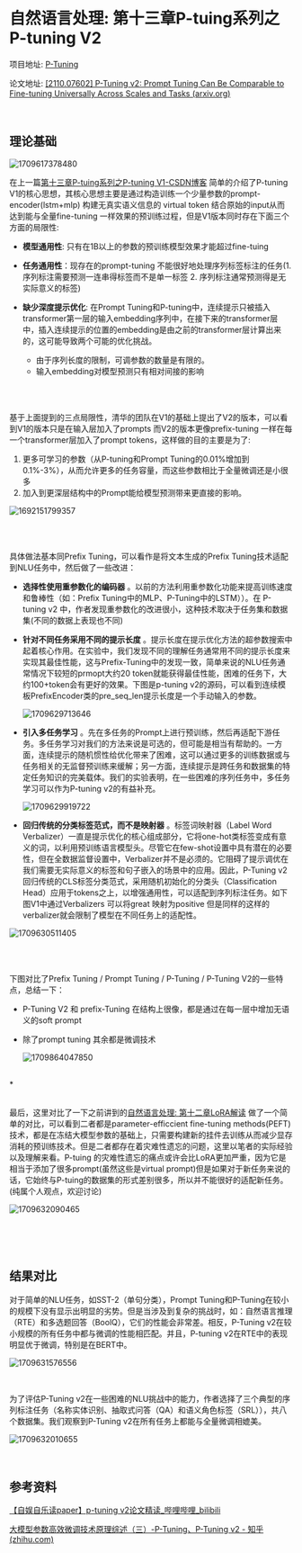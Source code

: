# 自然语言处理: 第十三章P-tuing系列之P-tuning V2

项目地址: [P-Tuning](https://github.com/THUDM/P-tuning)

论文地址: [[2110.07602] P-Tuning v2: Prompt Tuning Can Be Comparable to Fine-tuning Universally Across Scales and Tasks (arxiv.org)](https://arxiv.org/abs/2110.07602)

<br />

## 理论基础

![1709617378480](image/13_Ptuning_V2/1709617378480.png)

在上一篇[第十三章P-tuing系列之P-tuning V1-CSDN博客](https://blog.csdn.net/victor_manches/article/details/136466792?spm=1001.2014.3001.5502) 简单的介绍了P-tuning V1的核心思想，其核心思想主要是通过构造训练一个少量参数的prompt-encoder(lstm+mlp) 构建无真实语义信息的 virtual token 结合原始的input从而达到能与全量fine-tuning 一样效果的预训练过程，但是V1版本同时存在下面三个方面的局限性:

* **模型通用性**:  只有在1B以上的参数的预训练模型效果才能超过fine-tuing
* **任务通用性**：现存在的prompt-tuning 不能很好地处理序列标签标注的任务(1. 序列标注需要预测一连串得标签而不是单一标签 2. 序列标注通常预测得是无实际意义的标签)
* **缺少深度提示优化**: 在Prompt Tuning和P-tuning中，连续提示只被插入transformer第一层的输入embedding序列中，在接下来的transformer层中，插入连续提示的位置的embedding是由之前的transformer层计算出来的，这可能导致两个可能的优化挑战。

  * 由于序列长度的限制，可调参数的数量是有限的。
  * 输入embedding对模型预测只有相对间接的影响

<br />

<br />

基于上面提到的三点局限性，清华的团队在V1的基础上提出了V2的版本，可以看到V1的版本只是在输入层加入了prompts 而V2的版本更像prefix-tuning 一样在每一个transformer层加入了prompt tokens，这样做的目的主要是为了:

1. 更多可学习的参数（从P-tuning和Prompt Tuning的0.01%增加到0.1%-3%），从而允许更多的任务容量，而这些参数相比于全量微调还是小很多
2. 加入到更深层结构中的Prompt能给模型预测带来更直接的影响。

![1692151799357](https://file+.vscode-resource.vscode-cdn.net/f%3A/NLP/CSDN/image/13_Ptuning/1692151799357.png)

<br />

<br />

具体做法基本同Prefix Tuning，可以看作是将文本生成的Prefix Tuning技术适配到NLU任务中，然后做了一些改进：

* **选择性使用重参数化的编码器** 。以前的方法利用重参数化功能来提高训练速度和鲁棒性（如：Prefix Tuning中的MLP、P-Tuning中的LSTM））。在 P-tuning v2 中，作者发现重参数化的改进很小，这种技术取决于任务集和数据集(不同的数据上表现也不同)
* **针对不同任务采用不同的提示长度** 。提示长度在提示优化方法的超参数搜索中起着核心作用。在实验中，我们发现不同的理解任务通常用不同的提示长度来实现其最佳性能，这与Prefix-Tuning中的发现一致，简单来说的NLU任务通常情况下较短的prmopt大约20 token就能获得最佳性能，困难的任务下，大约100+token会有更好的效果。下图是p-tuning v2的源码，可以看到连续模板PrefixEncoder类的pre_seq_len提示长度是一个手动输入的参数。

  ![1709629713646](https://file+.vscode-resource.vscode-cdn.net/f%3A/NLP/CSDN/image/13_Ptuning_V2/1709629713646.png)
* **引入多任务学习** 。先在多任务的Prompt上进行预训练，然后再适配下游任务。多任务学习对我们的方法来说是可选的，但可能是相当有帮助的。一方面，连续提示的随机惯性给优化带来了困难，这可以通过更多的训练数据或与任务相关的无监督预训练来缓解；另一方面，连续提示是跨任务和数据集的特定任务知识的完美载体。我们的实验表明，在一些困难的序列任务中，多任务学习可以作为P-tuning v2的有益补充。

  ![1709629919722](image/13_Ptuning_V2/1709629919722.png)
* **回归传统的分类标签范式，而不是映射器** 。标签词映射器（Label Word Verbalizer）一直是提示优化的核心组成部分，它将one-hot类标签变成有意义的词，以利用预训练语言模型头。尽管它在few-shot设置中具有潜在的必要性，但在全数据监督设置中，Verbalizer并不是必须的。它阻碍了提示调优在我们需要无实际意义的标签和句子嵌入的场景中的应用。因此，P-Tuning v2回归传统的CLS标签分类范式，采用随机初始化的分类头（Classification Head）应用于tokens之上，以增强通用性，可以适配到序列标注任务。如下图V1中通过Verbalizers 可以将great 映射为positive 但是同样的这样的verbalizer就会限制了模型在不同任务上的适配性。

![1709630511405](image/13_Ptuning_V2/1709630511405.png)

<br />

<br />

下图对比了Prefix Tuning / Prompt Tuning / P-Tuning / P-Tuning V2的一些特点，总结一下：

* P-Tuning V2 和 prefix-Tuning 在结构上很像，都是通过在每一层中增加无语义的soft prompt
* 除了prompt tuning 其余都是微调技术

  ![1709864047850](image/13_Ptuning_V2/1709864047850.png)

<br />
* <br />

<br />

  最后，这里对比了一下之前讲到的[自然语言处理: 第十二章LoRA解读](https://blog.csdn.net/victor_manches/article/details/132287864?spm=1001.2014.3001.5502) 做了一个简单的对比，可以看到二者都是parameter-efficcient fine-tuning methods(PEFT)技术，都是在冻结大模型参数的基础上，只需要构建新的挂件去训练从而减少显存消耗的预训练技术。但是二者都存在着灾难性遗忘的问题，这里以笔者的实际经验以及理解来看。P-tuing 的灾难性遗忘的痛点或许会比LoRA更加严重，因为它是相当于添加了很多prompt(虽然这些是virtual prompt)但是如果对于新任务来说的话，它始终与P-tuing的数据集的形式差别很多，所以并不能很好的适配新任务。(纯属个人观点，欢迎讨论)

  ![1709632090465](image/13_Ptuning_V2/1709632090465.png)

<br />

<br />

<br />

## 结果对比

对于简单的NLU任务，如SST-2（单句分类），Prompt Tuning和P-Tuning在较小的规模下没有显示出明显的劣势。但是当涉及到复杂的挑战时，如：自然语言推理（RTE）和多选题回答（BoolQ），它们的性能会非常差。相反，P-Tuning v2在较小规模的所有任务中都与微调的性能相匹配。并且，P-tuning v2在RTE中的表现明显优于微调，特别是在BERT中。

![1709631576556](image/13_Ptuning_V2/1709631576556.png)

<br />

为了评估P-Tuning v2在一些困难的NLU挑战中的能力，作者选择了三个典型的序列标注任务（名称实体识别、抽取式问答（QA）和语义角色标签（SRL）），共八个数据集。我们观察到P-Tuning v2在所有任务上都能与全量微调相媲美。

![1709632010655](image/13_Ptuning_V2/1709632010655.png)

<br />

## 参考资料

[【自娱自乐读paper】p-tuning v2论文精读_哔哩哔哩_bilibili](https://www.bilibili.com/video/BV1JQ4y1H7DR/?spm_id_from=333.337.search-card.all.click&vd_source=7660edfc8efcdd6e371b5a2c5bfc45bd)

[大模型参数高效微调技术原理综述（三）-P-Tuning、P-Tuning v2 - 知乎 (zhihu.com)](https://zhuanlan.zhihu.com/p/635848732)
